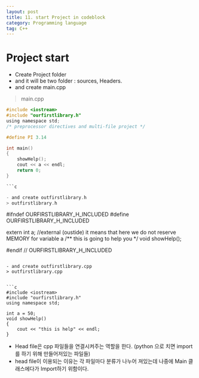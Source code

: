 ```yaml
---
layout: post
title: 11. start Project in codeblock
category: Programming language
tag: C++
---
```

# Project start
- Create Project folder
- and it will be two folder : sources, Headers.
- and create main.cpp
> main.cpp

```c
#include <iostream>
#include "ourfirstlibrary.h"
using namespace std;
/* preprocessor directives and multi-file project */

#define PI 3.14

int main()
{
    showHelp();
    cout << a << endl;
    return 0;
}

```c

- and create outfirstlibrary.h
> outfirstlibrary.h

```
#ifndef OURFIRSTLIBRARY_H_INCLUDED
#define OURFIRSTLIBRARY_H_INCLUDED

extern int a; //external (oustide) it means that here we do not reserve MEMORY for variable a
/**
    this is going to help you
*/
void showHelp();

#endif // OURFIRSTLIBRARY_H_INCLUDED

```

- and create outfirstlibrary.cpp
> outfirstlibrary.cpp


```c
#include <iostream>
#include "ourfirstlibrary.h"
using namespace std;

int a = 50;
void showHelp()
{
    cout << "this is help" << endl;
}
```

- Head file은 cpp 파일들을 연결시켜주는 역할을 한다. (python 으로 치면 import를 하기 위해 만들어저있는 파일들)
- head file이 이용되는 이유는 각 파일마다 분류가 나누어 져있는데 나중에 Main 클래스에다가 Import하기 위함이다.
